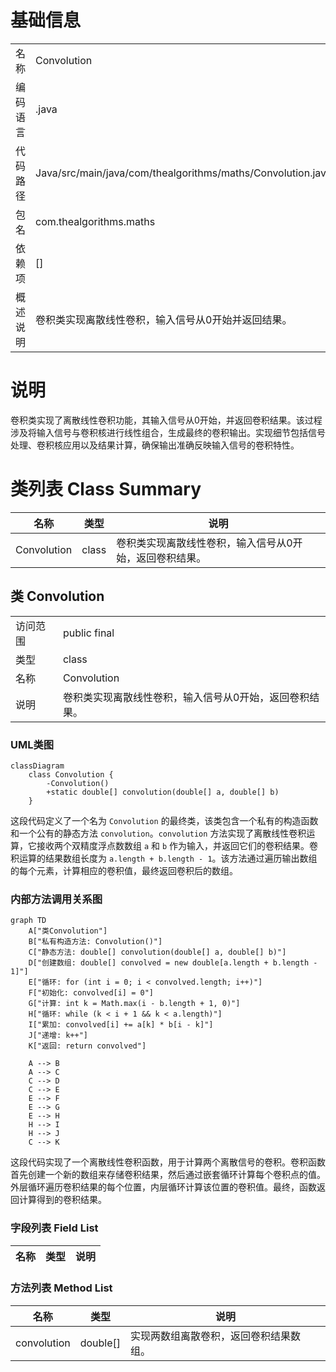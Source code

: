 # 基础信息

|      |      |
|------|------|
| 名称 | Convolution |
| 编码语言 | .java |
| 代码路径 | Java/src/main/java/com/thealgorithms/maths/Convolution.java |
| 包名 | com.thealgorithms.maths |
| 依赖项 | [] |
| 概述说明 | 卷积类实现离散线性卷积，输入信号从0开始并返回结果。 |

# 说明

卷积类实现了离散线性卷积功能，其输入信号从0开始，并返回卷积结果。该过程涉及将输入信号与卷积核进行线性组合，生成最终的卷积输出。实现细节包括信号处理、卷积核应用以及结果计算，确保输出准确反映输入信号的卷积特性。

# 类列表 Class Summary

| 名称   | 类型  | 说明 |
|-------|------|-------------|
| Convolution | class | 卷积类实现离散线性卷积，输入信号从0开始，返回卷积结果。 |



## 类 Convolution

|      |      |
|------|------|
| 访问范围 | public final |
| 类型 | class |
| 名称 | Convolution |
| 说明 | 卷积类实现离散线性卷积，输入信号从0开始，返回卷积结果。 |


### UML类图

```mermaid
classDiagram
    class Convolution {
        -Convolution()
        +static double[] convolution(double[] a, double[] b)
    }
```

这段代码定义了一个名为 `Convolution` 的最终类，该类包含一个私有的构造函数和一个公有的静态方法 `convolution`。`convolution` 方法实现了离散线性卷积运算，它接收两个双精度浮点数数组 `a` 和 `b` 作为输入，并返回它们的卷积结果。卷积运算的结果数组长度为 `a.length + b.length - 1`。该方法通过遍历输出数组的每个元素，计算相应的卷积值，最终返回卷积后的数组。


### 内部方法调用关系图

```mermaid
graph TD
    A["类Convolution"]
    B["私有构造方法: Convolution()"]
    C["静态方法: double[] convolution(double[] a, double[] b)"]
    D["创建数组: double[] convolved = new double[a.length + b.length - 1]"]
    E["循环: for (int i = 0; i < convolved.length; i++)"]
    F["初始化: convolved[i] = 0"]
    G["计算: int k = Math.max(i - b.length + 1, 0)"]
    H["循环: while (k < i + 1 && k < a.length)"]
    I["累加: convolved[i] += a[k] * b[i - k]"]
    J["递增: k++"]
    K["返回: return convolved"]

    A --> B
    A --> C
    C --> D
    C --> E
    E --> F
    E --> G
    E --> H
    H --> I
    H --> J
    C --> K
```

这段代码实现了一个离散线性卷积函数，用于计算两个离散信号的卷积。卷积函数首先创建一个新的数组来存储卷积结果，然后通过嵌套循环计算每个卷积点的值。外层循环遍历卷积结果的每个位置，内层循环计算该位置的卷积值。最终，函数返回计算得到的卷积结果。

### 字段列表 Field List

| 名称  | 类型  | 说明 |
|-------|-------|------|

### 方法列表 Method List

| 名称  | 类型  | 说明 |
|-------|-------|------|
| convolution | double[] | 实现两数组离散卷积，返回卷积结果数组。 |




